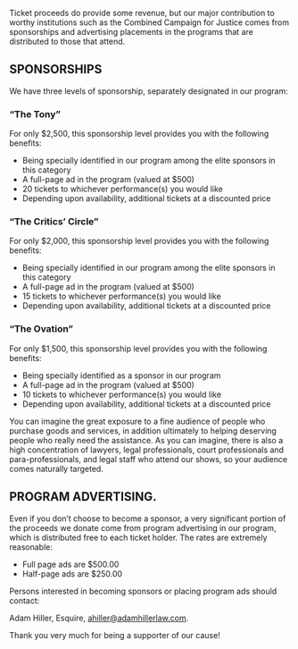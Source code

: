 Ticket proceeds do provide some revenue, but our major contribution to worthy institutions such as the Combined Campaign for Justice comes from sponsorships and advertising placements in the programs that are distributed to those that attend.

## SPONSORSHIPS

We have three levels of sponsorship, separately designated in our program:

### “The Tony”

For only $2,500, this sponsorship level provides you with the following benefits:

* Being specially identified in our program among the elite sponsors in this category
* A full-page ad in the program (valued at $500)
* 20 tickets to whichever performance(s) you would like
* Depending upon availability, additional tickets at a discounted price

### “The Critics’ Circle”

For only $2,000, this sponsorship level provides you with the following benefits:

* Being specially identified in our program among the elite sponsors in this category
* A full-page ad in the program (valued at $500)
* 15 tickets to whichever performance(s) you would like
* Depending upon availability, additional tickets at a discounted price

### “The Ovation”

For only $1,500, this sponsorship level provides you with the following benefits:

* Being specially identified as a sponsor in our program
* A full-page ad in the program (valued at $500)
* 10 tickets to whichever performance(s) you would like
* Depending upon availability, additional tickets at a discounted price

You can imagine the great exposure to a fine audience of people who purchase goods and services, in addition ultimately to helping deserving people who really need the assistance. As you can imagine, there is also a high concentration of lawyers, legal professionals, court professionals and para-professionals, and legal staff who attend our shows, so your audience comes naturally targeted.

## PROGRAM ADVERTISING.

Even if you don’t choose to become a sponsor, a very significant portion of the proceeds we donate come from program advertising in our program, which is distributed free to each ticket holder. The rates are extremely reasonable:

* Full page ads are $500.00
* Half-page ads are $250.00

Persons interested in becoming sponsors or placing program ads should contact:

Adam Hiller, Esquire, [ahiller@adamhillerlaw.com](mailto:ahiller@adamhillerlaw.com).

Thank you very much for being a supporter of our cause! 
